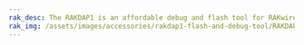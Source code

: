 ```yaml
---
rak_desc: The RAKDAP1 is an affordable debug and flash tool for RAKwireless products.
rak_img: /assets/images/accessories/rakdap1-flash-and-debug-tool/RAKDAP1.png
---
```


<rk-redirect to="/Product-Categories/Accessories/RAKDAP1-Flash-and-Debug-Tool/Overview/" />
